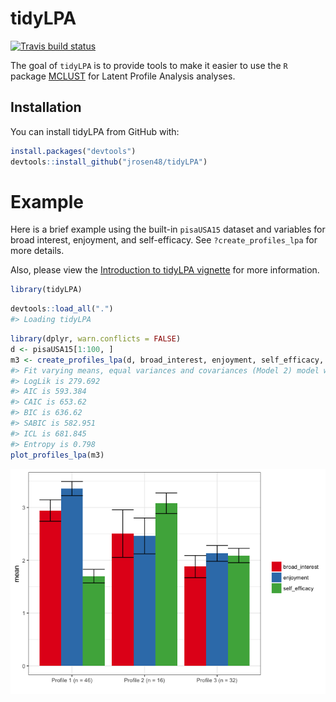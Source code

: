 
<!-- README.md is generated from README.Rmd. Please edit that file -->
tidyLPA
=======

[![Travis build status](https://travis-ci.org/jrosen48/tidymixmod.svg?branch=master)](https://travis-ci.org/jrosen48/tidymixmod)

The goal of `tidyLPA` is to provide tools to make it easier to use the `R` package [MCLUST](http://www.stat.washington.edu/mclust/) for Latent Profile Analysis analyses.

Installation
------------

You can install tidyLPA from GitHub with:

``` r
install.packages("devtools")
devtools::install_github("jrosen48/tidyLPA")
```

Example
=======

Here is a brief example using the built-in `pisaUSA15` dataset and variables for broad interest, enjoyment, and self-efficacy. See `?create_profiles_lpa` for more details.

Also, please view the [Introduction to tidyLPA vignette](https://jrosen48.github.io/tidyLPA/articles/Introduction_to_tidyLPA.html) for more information.

``` r
library(tidyLPA)
```

``` r
devtools::load_all(".")
#> Loading tidyLPA
```

``` r
library(dplyr, warn.conflicts = FALSE)
d <- pisaUSA15[1:100, ]
m3 <- create_profiles_lpa(d, broad_interest, enjoyment, self_efficacy, n_profiles = 3, model = 2)
#> Fit varying means, equal variances and covariances (Model 2) model with 3 profiles.
#> LogLik is 279.692
#> AIC is 593.384
#> CAIC is 653.62
#> BIC is 636.62
#> SABIC is 582.951
#> ICL is 681.845
#> Entropy is 0.798
plot_profiles_lpa(m3)
```

![](README-unnamed-chunk-4-1.png)
